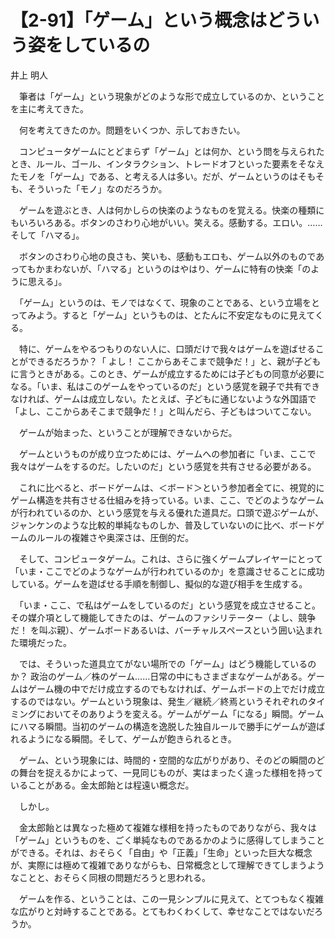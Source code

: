 # 【2-91】「ゲーム」という概念はどういう姿をしているの

<div class="author">井上 明人</div>

　筆者は「ゲーム」という現象がどのような形で成立しているのか、ということを主に考えてきた。

　何を考えてきたのか。問題をいくつか、示しておきたい。

　コンピュータゲームにとどまらず「ゲーム」とは何か、という問を与えられたとき、ルール、ゴール、インタラクション、トレードオフといった要素をそなえたモノを「ゲーム」である、と考える人は多い。だが、ゲームというのはそもそも、そういった「モノ」なのだろうか。

　ゲームを遊ぶとき、人は何かしらの快楽のようなものを覚える。快楽の種類にもいろいろある。ボタンのさわり心地がいい。笑える。感動する。エロい。……そして「ハマる」。

　ボタンのさわり心地の良さも、笑いも、感動もエロも、ゲーム以外のものであってもかまわないが、「ハマる」というのはやはり、ゲームに特有の快楽「のように思える」。

　「ゲーム」というのは、モノではなくて、現象のことである、という立場をとってみよう。すると「ゲーム」というものは、とたんに不安定なものに見えてくる。

　特に、ゲームをやるつもりのない人に、口頭だけで我々はゲームを遊ばせることができるだろうか？「 よし！ ここからあそこまで競争だ！」と、親が子どもに言うときがある。このとき、ゲームが成立するためには子どもの同意が必要になる。「いま、私はこのゲームをやっているのだ」という感覚を親子で共有できなければ、ゲームは成立しない。たとえば、子どもに通じないような外国語で「よし、ここからあそこまで競争だ！」と叫んだら、子どもはついてこない。

　ゲームが始まった、ということが理解できないからだ。

　ゲームというものが成り立つためには、ゲームへの参加者に「いま、ここで我々はゲームをするのだ。したいのだ」という感覚を共有させる必要がある。

　これに比べると、ボードゲームは、＜ボード＞という参加者全てに、視覚的にゲーム構造を共有させる仕組みを持っている。いま、ここ、でどのようなゲームが行われているのか、という感覚を与える優れた道具だ。口頭で遊ぶゲームが、ジャンケンのような比較的単純なものしか、普及していないのに比べ、ボードゲームのルールの複雑さや奥深さは、圧倒的だ。

　そして、コンピュータゲーム。これは、さらに強くゲームプレイヤーにとって「いま・ここでどのようなゲームが行われているのか」を意識させることに成功している。ゲームを遊ばせる手順を制御し、擬似的な遊び相手を生成する。

　「いま・ここ、で私はゲームをしているのだ」という感覚を成立させること。その媒介項として機能してきたのは、ゲームのファシリテーター（よし、競争だ！ を叫ぶ親）、ゲームボードあるいは、バーチャルスペースという囲い込まれた環境だった。

　では、そういった道具立てがない場所での「ゲーム」はどう機能しているのか？ 政治のゲーム／株のゲーム……日常の中にもさまざまなゲームがある。ゲームはゲーム機の中でだけ成立するのでもなければ、ゲームボードの上でだけ成立するのではない。ゲームという現象は、発生／継続／終焉というそれぞれのタイミングにおいてそのありようを変える。ゲームがゲーム「になる」瞬間。ゲームにハマる瞬間。当初のゲームの構造を逸脱した独自ルールで勝手にゲームが遊ばれるようになる瞬間。そして、ゲームが飽きられるとき。

　ゲーム、という現象には、時間的・空間的な広がりがあり、そのどの瞬間のどの舞台を捉えるかによって、一見同じものが、実はまったく違った様相を持っていることがある。金太郎飴とは程遠い概念だ。

　しかし。

　金太郎飴とは異なった極めて複雑な様相を持ったものでありながら、我々は「ゲーム」というものを、ごく単純なものであるかのように感得してしまうことができる。それは、おそらく「自由」や「正義」「生命」といった巨大な概念が、実際には極めて複雑でありながらも、日常概念として理解できてしまうようなことと、おそらく同根の問題だろうと思われる。

　ゲームを作る、ということは、この一見シンプルに見えて、とてつもなく複雑な広がりと対峙することである。とてもわくわくして、幸せなことではないだろうか。
